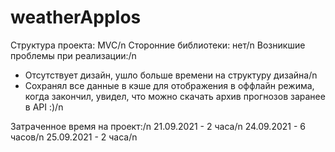 # weatherAppIos

Структура проекта: MVC/n
Сторонние библиотеки: нет/n
Возникшие проблемы при реализации:/n
- Отсутствует дизайн, ушло больше времени на структуру дизайна/n
- Сохранял все данные в кэше для отображения в оффлайн режима, когда закончил, увидел, что можно скачать архив прогнозов заранее в API :)/n

Затраченное время на проект:/n
21.09.2021 - 2 часа/n
24.09.2021 - 6 часов/n
25.09.2021 - 2 часа/n

